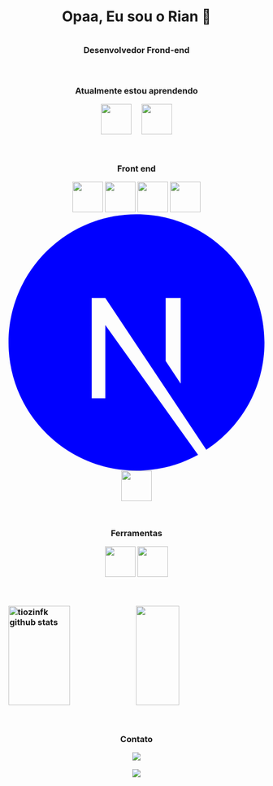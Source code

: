 <h1 align="center"> Opaa, Eu sou o Rian 👋 <h1/>

<h3 align="center" > Desenvolvedor Frond-end <h3/>
  
  &nbsp;
  &nbsp;
  &nbsp;
  &nbsp;
  &nbsp;
  &nbsp;
  &nbsp;
  &nbsp;
  

 <div align="center" > 
   
 Atualmente estou aprendendo 
   
  <img src="https://cdn.jsdelivr.net/gh/devicons/devicon/icons/nodejs/nodejs-original-wordmark.svg" width="60" height="60"/> 
  &nbsp;
    &nbsp;
  <img src="https://cdn.jsdelivr.net/gh/devicons/devicon/icons/mysql/mysql-original-wordmark.svg" width="60" height="60" /> 
   
  </div>
  
  &nbsp;
  &nbsp;
  &nbsp;
  &nbsp;
  &nbsp;
  &nbsp;
  &nbsp;
  &nbsp;
  &nbsp;
  &nbsp;
  
  
  <div  align="center">
    
  Front end 
    
    
 <img src="https://cdn.jsdelivr.net/gh/devicons/devicon/icons/react/react-original-wordmark.svg" width="60" height="60" />
     
 <img src="https://cdn.jsdelivr.net/gh/devicons/devicon/icons/javascript/javascript-original.svg" width="60" height="60"  />
    
 <img src="https://cdn.jsdelivr.net/gh/devicons/devicon/icons/typescript/typescript-original.svg" width="60" height="60" />
    
 <img src="https://cdn.jsdelivr.net/gh/devicons/devicon/icons/css3/css3-original.svg" width="60" height="60" />
 

<svg viewBox="0 0 128 128">
<path fill='blue' d="M64 0C28.7 0 0 28.7 0 64s28.7 64 64 64c11.2 0 21.7-2.9 30.8-7.9L48.4 55.3v36.6h-6.8V41.8h6.8l50.5 75.8C116.4 106.2 128 86.5 128 64c0-35.3-28.7-64-64-64zm22.1 84.6l-7.5-11.3V41.8h7.5v42.8z"></path>
</svg>


 <img src="https://cdn.jsdelivr.net/gh/devicons/devicon/icons/html5/html5-original.svg" width="60" height="60" />     
    
    
  </div>
  
  &nbsp;
  &nbsp;
  &nbsp;
  &nbsp;
  &nbsp;
  &nbsp;
  &nbsp;
  &nbsp;
  
  <div align='center'>
   
    
  Ferramentas
    
  <img src="https://cdn.jsdelivr.net/gh/devicons/devicon/icons/git/git-original.svg" width="60" height="60"  />
    
  <img src="https://cdn.jsdelivr.net/gh/devicons/devicon/icons/visualstudio/visualstudio-plain.svg"  width="60" height="60"  />

    
    
    
    
  </div>
  
   &nbsp;
   &nbsp;
   &nbsp;
   &nbsp;
   &nbsp;
   &nbsp;
   &nbsp;
   &nbsp;
   &nbsp;
   &nbsp;
 
  
 <div>
 <img width="49%" height="195px" src="https://github-readme-stats.vercel.app/api?username=tiozinfk&show_icons=true&count_private=true&hide_border=true&title_color=ff91a4&icon_color=ff91a4&text_color=c9d1d9&bg_color=0d1117" alt="tiozinfk github stats" /> 
  <img width="41%" height="195px" src="https://github-readme-stats.vercel.app/api/top-langs/?username=tiozinfk&layout=compact&hide_border=true&title_color=ff91a4&text_color=ff91a4&bg_color=0d1117" />
</div>
  
   &nbsp;
   &nbsp;
   &nbsp;
   &nbsp;
   &nbsp;
   &nbsp;
   &nbsp;



<div align="center">
  
  Contato
  
<a href="https://www.linkedin.com/in/rian-moraes" target="_blank"><img src="https://img.shields.io/badge/-LinkedIn-%230077B5?style=for-the-badge&logo=linkedin&logoColor=white" target="_blank"></a>   
  
 <a href = "mailto:rianherminio2002@gmail.com"><img src="https://img.shields.io/badge/Gmail-D14836?style=for-the-badge&logo=gmail&logoColor=white" target="_blank"></a>
  
    
  
  <div/>



